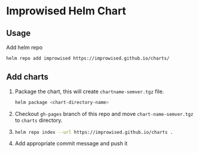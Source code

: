 # Improwised Helm Chart

## Usage

Add helm repo

```bash
helm repo add improwised https://improwised.github.io/charts/
```

## Add charts

1. Package the chart, this will create `chartname-semver.tgz` file.

   ```bash
   helm package <chart-directory-name>
   ```

2. Checkout `gh-pages` branch of this repo and move `chart-name-semver.tgz` to `charts` directory.

3. ```bash
   helm repo index --url https://improwised.github.io/charts .
   ```

4. Add appropriate commit message and push it
